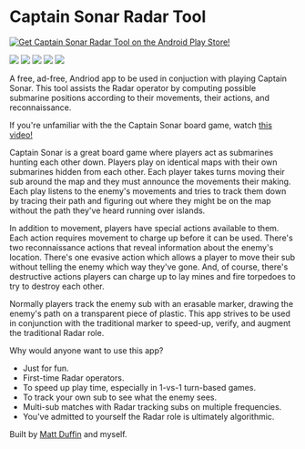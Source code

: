 <h1>Captain Sonar Radar Tool</h1>

<p class="text-right">
<a href="https://play.google.com/store/apps/details?id=org.mooncolony.moonmayor.captainsonarradarcompanion">
<img src="http://5tephen.com/img/play_store_badges/play_store_25.png" alt="Get Captain Sonar Radar Tool on the Android Play Store!">
</a>
</p>

<p class="flexbox">
<img class="flexitem" src="http://5tephen.com/img/captain_sonar_screens/120_00.png">
<img class="flexitem" src="http://5tephen.com/img/captain_sonar_screens/120_01.png">
<img class="flexitem" src="http://5tephen.com/img/captain_sonar_screens/120_02.png">
<img class="flexitem" src="http://5tephen.com/img/captain_sonar_screens/120_03.png">
<img class="flexitem" src="http://5tephen.com/img/captain_sonar_screens/120_04.png">
</p>

<p>
A free, ad-free, Andriod app to be used in conjuction with playing Captain Sonar.
This tool assists the Radar operator by computing possible submarine positions according to their
movements, their actions, and reconnaissance.
</p>

<p>
If you're unfamiliar with the the Captain Sonar board game, watch <a href="https://www.youtube.com/watch?v=Yjo4iXyDPtw&amp;t=57s">this video!</a>
</p>

<p>
Captain Sonar is a great board game where players act as submarines hunting each other down.
Players play on identical maps with their own submarines hidden from each other. Each player
takes turns moving their sub around the map and they must announce the movements their making.
Each play listens to the enemy's movements and tries to track them down by tracing their path
and figuring out where they might be on the map without the path they've heard running over
islands.
</p>

<p>
In addition to movement, players have special actions available to them. Each action
requires movement to charge up before it can be used. There's two reconnaissance actions
that reveal information about the enemy's location. There's one evasive action which allows
a player to move their sub without telling the enemy which way they've gone. And, of course,
there's destructive actions players can charge up to lay mines and fire torpedoes to
try to destroy each other.
</p>

<p>
Normally players track the enemy sub with an erasable marker, drawing the enemy's path on
a transparent piece of plastic. This app strives to be used in conjunction with the traditional
marker to speed-up, verify, and augment the traditional Radar role.
</p>

<p>
Why would anyone want to use this app?
</p>

<ul>
<li>Just for fun.</li>
<li>First-time Radar operators.</li>
<li>To speed up play time, especially in 1-vs-1 turn-based games.</li>
<li>To track your own sub to see what the enemy sees.</li>
<li>Multi-sub matches with Radar tracking subs on multiple frequencies.</li>
<li>You've admitted to yourself the Radar role is ultimately algorithmic.</li>
</ul>

<p>
Built by <a href="https://duffin22.github.io/">Matt Duffin</a> and myself.
</p>

